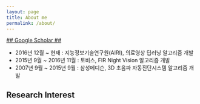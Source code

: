 ```yaml
---
layout: page
title: About me
permalink: /about/
---
```

[## Google Scholar ##](https://scholar.google.co.kr/citations?user=i79faMoAAAAJ&hl=ko)

- 2016년 12월 ~ 현재       : 지능정보기술연구원(AIRI), 의료영상 딥러닝 알고리즘 개발
- 2015년 9월 ~ 2016년 11월 : 토비스, FIR Night Vision 알고리즘 개발
- 2007년 9월 ~ 2015년 9월  : 삼성메디슨, 3D 초음파 자동진단시스템 알고리즘 개발

## Research Interest ##
